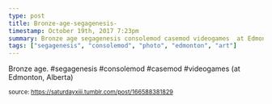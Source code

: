 ```yaml
---
type: post
title: Bronze-age-segagenesis-
timestamp: October 19th, 2017 7:23pm
summary: Bronze age segagenesis consolemod casemod videogames  at Edmonton Albertap 
tags: ["segagenesis", "consolemod", "photo", "edmonton", "art"]
---
```

<a href="https://www.instagram.com/p/Bac4PsuHfln/ "></a>
                                                                                          
Bronze age. #segagenesis #consolemod #casemod #videogames  (at Edmonton, Alberta)
 
                                    
                
                
                
                
                                
<small>source: https://saturdayxiii.tumblr.com/post/166588381829</small>